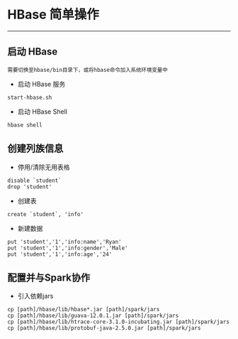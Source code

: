 # HBase 简单操作

---

## 启动 HBase

`需要切换至hbase/bin目录下，或将hbase命令加入系统环境变量中`

- 启动 HBase 服务

```
start-hbase.sh
```

- 启动 HBase Shell

```
hbase shell
```

## 创建列族信息

- 停用/清除无用表格

```
disable `student`
drop 'student'
```

- 创建表

```
create `student`, 'info'
```

- 新建数据

```
put 'student','1','info:name','Ryan'
put 'student','1','info:gender','Male'
put 'student','1','info:age','24'
```

## 配置并与Spark协作

- 引入依赖jars

```
cp [path]/hbase/lib/hbase*.jar [path]/spark/jars
cp [path]/hbase/lib/guava-12.0.1.jar [path]/spark/jars
cp [path]/hbase/lib/htrace-core-3.1.0-incubating.jar [path]/spark/jars
cp [path]/hbase/lib/protobuf-java-2.5.0.jar [path]/spark/jars
```